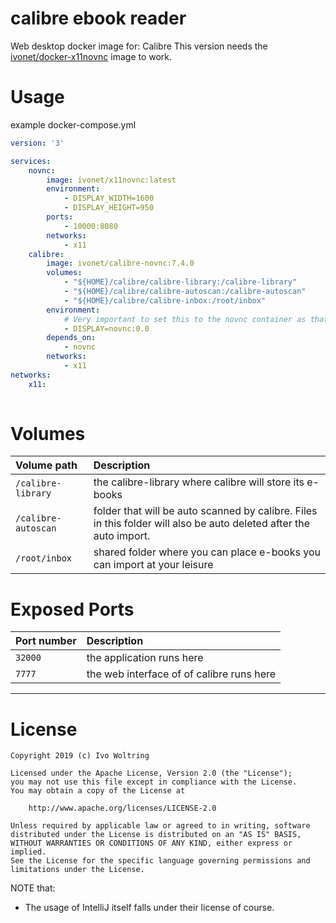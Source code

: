 # calibre ebook reader

Web desktop docker image for: Calibre
This version needs the [ivonet/docker-x11novnc](https://github.com/IvoNet/docker-x11novnc) image to work.

# Usage

example docker-compose.yml

```yaml
version: '3'

services:
    novnc:
        image: ivonet/x11novnc:latest
        environment:
            - DISPLAY_WIDTH=1600
            - DISPLAY_HEIGHT=950
        ports:
            - 10000:8080
        networks:
            - x11
    calibre:
        image: ivonet/calibre-novnc:7.4.0
        volumes:
            - "${HOME}/calibre/calibre-library:/calibre-library"
            - "${HOME}/calibre/calibre-autoscan:/calibre-autoscan"
            - "${HOME}/calibre/calibre-inbox:/root/inbox"
        environment:
            # Very important to set this to the novnc container as that container will be the display server
            - DISPLAY=novnc:0.0
        depends_on:
            - novnc
        networks:
            - x11
networks:
    x11:
    

```

# Volumes

| Volume path         | Description                                             |
|:--------------------| :-------------------------------------------------------|
| `/calibre-library`  | the calibre-library where calibre will store its e-books|
| `/calibre-autoscan` | folder that will be auto scanned by calibre. Files in this folder will also be auto deleted after the auto import. |
| `/root/inbox`       | shared folder where you can place e-books you can import at your leisure |

# Exposed Ports

| Port number          | Description                                             |
| :--------------------| :-------------------------------------------------------|
| `32000`              | the application runs here                               |
| `7777`               | the web interface of of calibre runs here               |



---
# License

    Copyright 2019 (c) Ivo Woltring

    Licensed under the Apache License, Version 2.0 (the "License");
    you may not use this file except in compliance with the License.
    You may obtain a copy of the License at

        http://www.apache.org/licenses/LICENSE-2.0

    Unless required by applicable law or agreed to in writing, software
    distributed under the License is distributed on an "AS IS" BASIS,
    WITHOUT WARRANTIES OR CONDITIONS OF ANY KIND, either express or implied.
    See the License for the specific language governing permissions and
    limitations under the License.

NOTE that:
- The usage of IntelliJ itself falls under their license of course.
